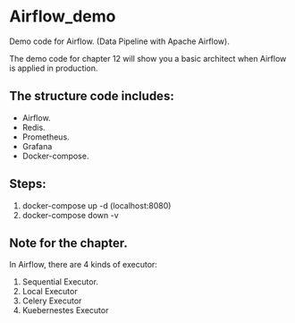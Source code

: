 # Airflow_demo
Demo code for Airflow. (Data Pipeline with Apache Airflow).

The demo code for chapter 12 will show you a basic architect when Airflow is applied in production.

## The structure code includes:
- Airflow.
- Redis.
- Prometheus.
- Grafana
- Docker-compose.

## Steps:
1. docker-compose up -d (localhost:8080)
2. docker-compose down -v

## Note for the chapter.
In Airflow, there are 4 kinds of executor:
1. Sequential Executor.
2. Local Executor
3. Celery Executor
4. Kuebernestes Executor
